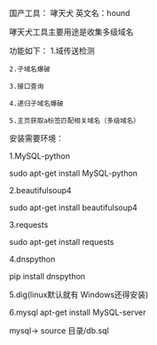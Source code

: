 国产工具： 哮天犬 英文名：hound 

哮天犬工具主要用途是收集多级域名

功能如下：
	1.域传送检测
	
	2.子域名爆破
   
	3.接口查询
   
	4.递归子域名爆破
   
	5.主页获取a标签匹配相关域名（多级域名）
   



安装需要环境：

1.MySQL-python

sudo apt-get install MySQL-python

2.beautifulsoup4

sudo apt-get install beautifulsoup4

3.requests

sudo apt-get install requests

4.dnspython

pip install dnspython

5.dig(linux默认就有 Windows还得安装) 

6.mysql
apt-get install MySQL-server

mysql-> source 目录/db.sql


